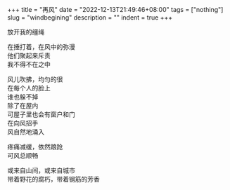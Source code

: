 +++
 title = "再风" 
 date = "2022-12-13T21:49:46+08:00" 
 tags = ["nothing"] 
 slug = "windbegining"
 description = ""
 indent = true
+++


放开我的缰绳      

在捶打着，在风中的弥漫      
他们聚起来斥责      
我不得不在之中


风儿吹拂，均匀的很          
在每个人的脸上              
谁也躲不掉                    
除了在屋内                       
可屋子里也会有窗户和门                   
在向风招手             
风自然地涌入                    
                     
  
疼痛减缓，依然踉跄            
可风总顺畅         



  
或来自山间，或来自城市               
带着野花的腐朽，带着钢筋的芳香                 

